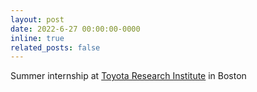 ```yaml
---
layout: post
date: 2022-6-27 00:00:00-0000
inline: true
related_posts: false
---
```


Summer internship at [Toyota Research Institute](https://tri.global) in Boston

